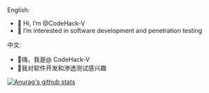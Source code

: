 English:
- 👋 Hi, I’m @CodeHack-V
- 👀 I’m interested in software development and penetration testing

中文:
- 👋嗨，我是@ CodeHack-V
- 👀我对软件开发和渗透测试感兴趣

[![Anurag's github stats](https://github-readme-stats.vercel.app/api?username=CodeHack-V&theme=dark)](https://github.com/anuraghazra/github-readme-stats)

